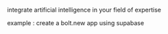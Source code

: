 integrate artificial intelligence in your field of expertise

example : create a bolt.new app using supabase
